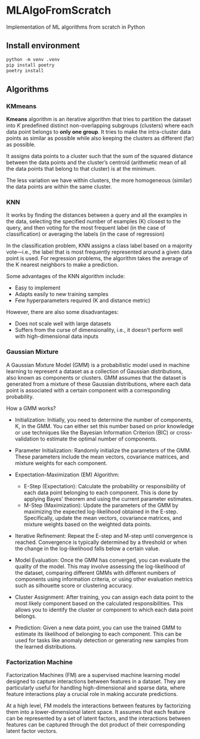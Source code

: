 # MLAlgoFromScratch
Implementation of ML algorithms from scratch in Python

## Install environment 
```python 
python -m venv .venv
pip install poetry 
poetry install
```

## Algorithms
### KMmeans
**Kmeans** algorithm is an iterative algorithm that tries to partition the dataset into *K* predefined distinct non-overlapping subgroups (clusters) where each data point belongs to **only one group**. It tries to make the intra-cluster data points as similar as possible while also keeping the clusters as different (far) as possible. 

It assigns data points to a cluster such that the sum of the squared distance between the data points and the cluster’s centroid (arithmetic mean of all the data points that belong to that cluster) is at the minimum. 

The less variation we have within clusters, the more homogeneous (similar) the data points are within the same cluster.
### KNN
 It works by finding the distances between a query and all the examples in the data, selecting the specified number of examples (K) closest to the query, and then voting for the most frequent label (in the case of classification) or averaging the labels (in the case of regression)

 In the classification problem, KNN assigns a class label based on a majority vote—i.e., the label that is most frequently represented around a given data point is used. For regression problems, the algorithm takes the average of the K nearest neighbors to make a prediction.

 Some advantages of the KNN algorithm include:

- Easy to implement
- Adapts easily to new training samples
- Few hyperparameters required (K and distance metric)

However, there are also some disadvantages:

- Does not scale well with large datasets
- Suffers from the curse of dimensionality, i.e., it doesn't perform well with high-dimensional data inputs


### Gaussian Mixture

A Gaussian Mixture Model (GMM) is a probabilistic model used in machine learning to represent a dataset as a collection of Gaussian distributions, also known as components or clusters. GMM assumes that the dataset is generated from a mixture of these Gaussian distributions, where each data point is associated with a certain component with a corresponding probability.

How a GMM works?

- Initialization: Initially, you need to determine the number of components, K, in the GMM. You can either set this number based on prior knowledge or use techniques like the Bayesian Information Criterion (BIC) or cross-validation to estimate the optimal number of components.

- Parameter Initialization: Randomly initialize the parameters of the GMM. These parameters include the mean vectors, covariance matrices, and mixture weights for each component.

- Expectation-Maximization (EM) Algorithm:
    -  E-Step (Expectation): Calculate the probability or responsibility of each data point belonging to each component. This is done by applying Bayes' theorem and using the current parameter estimates.
    - M-Step (Maximization): Update the parameters of the GMM by maximizing the expected log-likelihood obtained in the E-step. Specifically, update the mean vectors, covariance matrices, and mixture weights based on the weighted data points.

- Iterative Refinement: Repeat the E-step and M-step until convergence is reached. Convergence is typically determined by a threshold or when the change in the log-likelihood falls below a certain value.

- Model Evaluation: Once the GMM has converged, you can evaluate the quality of the model. This may involve assessing the log-likelihood of the dataset, comparing different GMMs with different numbers of components using information criteria, or using other evaluation metrics such as silhouette score or clustering accuracy.

- Cluster Assignment: After training, you can assign each data point to the most likely component based on the calculated responsibilities. This allows you to identify the cluster or component to which each data point belongs.

- Prediction: Given a new data point, you can use the trained GMM to estimate its likelihood of belonging to each component. This can be used for tasks like anomaly detection or generating new samples from the learned distributions.

### Factorization Machine
Factorization Machines (FM) are a supervised machine learning model designed to capture interactions between features in a dataset. They are particularly useful for handling high-dimensional and sparse data, where feature interactions play a crucial role in making accurate predictions.

At a high level, FM models the interactions between features by factorizing them into a lower-dimensional latent space. It assumes that each feature can be represented by a set of latent factors, and the interactions between features can be captured through the dot product of their corresponding latent factor vectors.


